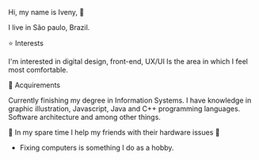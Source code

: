 Hi, my name is Iveny, 💫

I live in São paulo, Brazil. 

⭐ Interests

I'm interested in digital design, front-end, UX/UI
Is the area in which I feel most comfortable.


📖 Acquirements

Currently finishing my degree in Information Systems. 
I have knowledge in graphic illustration, Javascript, Java and C++ programming languages.
Software architecture and among other things.


🔨 In my spare time I help my friends with their hardware issues 🔨
   - Fixing computers is something I do as a hobby.

